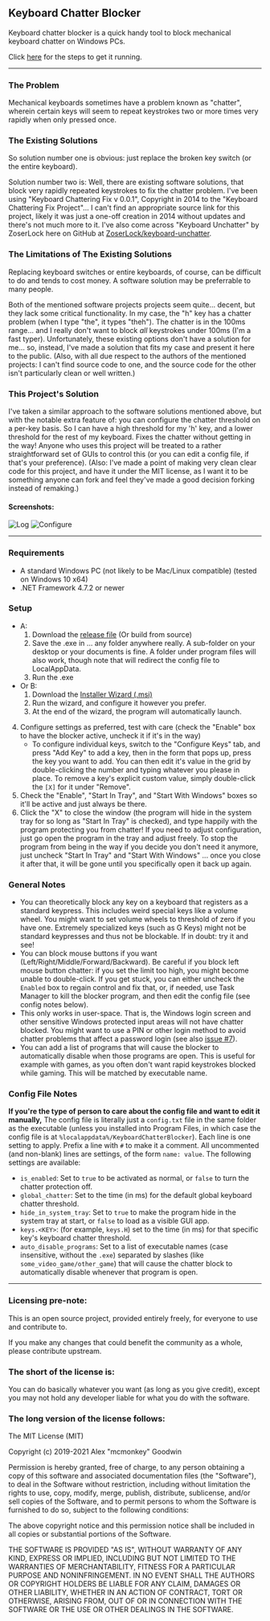 Keyboard Chatter Blocker
------------------------

Keyboard chatter blocker is a quick handy tool to block mechanical keyboard chatter on Windows PCs.

Click [here](#setup) for the steps to get it running.

---

### The Problem

Mechanical keyboards sometimes have a problem known as "chatter", wherein certain keys will seem to repeat keystrokes two or more times very rapidly when only pressed once.

### The Existing Solutions

So solution number one is obvious: just replace the broken key switch (or the entire keyboard).

Solution number two is: Well, there are existing software solutions, that block very rapidly repeated keystrokes to fix the chatter problem. I've been using "Keyboard Chattering Fix v 0.0.1", Copyright in 2014 to the "Keyboard Chattering Fix Project"... I can't find an appropriate source link for this project, likely it was just a one-off creation in 2014 without updates and there's not much more to it. I've also come across "Keyboard Unchatter" by ZoserLock here on GitHub at [ZoserLock/keyboard-unchatter](https://github.com/ZoserLock/keyboard-unchatter).

### The Limitations of The Existing Solutions

Replacing keyboard switches or entire keyboards, of course, can be difficult to do and tends to cost money. A software solution may be preferrable to many people.

 Both of the mentioned software projects projects seem quite... decent, but they lack some critical functionality. In my case, the "h" key has a chatter problem (when I type "the", it types "theh"). The chatter is in the 100ms range... and I really don't want to block *all* keystrokes under 100ms (I'm a fast typer). Unfortunately, these existing options don't have a solution for me... so, instead, I've made a solution that fits my case and present it here to the public. (Also, with all due respect to the authors of the mentioned projects: I can't find source code to one, and the source code for the other isn't particularly clean or well written.)

### This Project's Solution

I've taken a similar approach to the software solutions mentioned above, but with the notable extra feature of: you can configure the chatter threshold on a per-key basis. So I can have a high threshold for my 'h' key, and a lower threshold for the rest of my keyboard. Fixes the chatter without getting in the way! Anyone who uses this project will be treated to a rather straightforward set of GUIs to control this (or you can edit a config file, if that's your preference). (Also: I've made a point of making very clean clear code for this project, and have it under the MIT license, as I want it to be something anyone can fork and feel they've made a good decision forking instead of remaking.)

#### Screenshots:

![Log](images/screenshot01.png)
![Configure](images/screenshot02.png)

---

### Requirements

- A standard Windows PC (not likely to be Mac/Linux compatible) (tested on Windows 10 x64)
- .NET Framework 4.7.2 or newer

### Setup

- A:
    1. Download the [release file](https://github.com/mcmonkeyprojects/KeyboardChatterBlocker/releases) (Or build from source)
    2. Save the .exe in ... any folder anywhere really. A sub-folder on your desktop or your documents is fine. A folder under program files will also work, though note that will redirect the config file to LocalAppData.
    3. Run the .exe
- Or B:
    1. Download the [Installer Wizard (.msi)](https://github.com/mcmonkeyprojects/KeyboardChatterBlocker/releases)
    2. Run the wizard, and configure it however you prefer.
    3. At the end of the wizard, the program will automatically launch.
4. Configure settings as preferred, test with care (check the "Enable" box to have the blocker active, uncheck it if it's in the way)
    - To configure individual keys, switch to the "Configure Keys" tab, and press "Add Key" to add a key, then in the form that pops up, press the key you want to add. You can then edit it's value in the grid by double-clicking the number and typing whatever you please in place. To remove a key's explicit custom value, simply double-click the `[X]` for it under "Remove".
5. Check the "Enable", "Start In Tray", and "Start With Windows" boxes so it'll be active and just always be there.
6. Click the "X" to close the window (the program will hide in the system tray for so long as "Start In Tray" is checked), and type happily with the program protecting you from chatter! If you need to adjust configuration, just go open the program in the tray and adjust freely. To stop the program from being in the way if you decide you don't need it anymore, just uncheck "Start In Tray" and "Start With Windows" ... once you close it after that, it will be gone until you specifically open it back up again.

### General Notes

- You can theoretically block any key on a keyboard that registers as a standard keypress. This includes weird special keys like a volume wheel. You might want to set volume wheels to threshold of zero if you have one. Extremely specialized keys (such as G Keys) might not be standard keypresses and thus not be blockable. If in doubt: try it and see!
- You can block mouse buttons if you want (Left/Right/Middle/Forward/Backward). Be careful if you block left mouse button chatter: if you set the limit too high, you might become unable to double-click. If you get stuck, you can either uncheck the `Enabled` box to regain control and fix that, or, if needed, use Task Manager to kill the blocker program, and then edit the config file (see config notes below).
- This only works in user-space. That is, the Windows login screen and other sensitive Windows protected input areas will not have chatter blocked. You might want to use a PIN or other login method to avoid chatter problems that affect a password login (see also [issue #7](https://github.com/mcmonkeyprojects/KeyboardChatterBlocker/issues/7)).
- You can add a list of programs that will cause the blocker to automatically disable when those programs are open. This is useful for example with games, as you often don't want rapid keystrokes blocked while gaming. This will be matched by executable name.

### Config File Notes

**If you're the type of person to care about the config file and want to edit it manually,** The config file is literally just a `config.txt` file in the same folder as the executable (unless you installed into Program Files, in which case the config file is at `%localappdata%/KeyboardChatterBlocker`). Each line is one setting to apply. Prefix a line with `#` to make it a comment. All uncommented (and non-blank) lines are settings, of the form `name: value`. The following settings are available:
- `is_enabled`: Set to `true` to be activated as normal, or `false` to turn the chatter protection off.
- `global_chatter`: Set to the time (in ms) for the default global keyboard chatter threshold.
- `hide_in_system_tray`: Set to `true` to make the program hide in the system tray at start, or `false` to load as a visible GUI app.
- `keys.<KEY>`: (for example, `keys.H`) set to the time (in ms) for that specific key's keyboard chatter threshold.
- `auto_disable_programs`: Set to a list of executable names (case insensitive, without the `.exe`) separated by slashes (like `some_video_game/other_game`) that will cause the chatter block to automatically disable whenever that program is open.

---

### Licensing pre-note:

This is an open source project, provided entirely freely, for everyone to use and contribute to.

If you make any changes that could benefit the community as a whole, please contribute upstream.

### The short of the license is:

You can do basically whatever you want (as long as you give credit), except you may not hold any developer liable for what you do with the software.

### The long version of the license follows:

The MIT License (MIT)

Copyright (c) 2019-2021 Alex "mcmonkey" Goodwin

Permission is hereby granted, free of charge, to any person obtaining a copy
of this software and associated documentation files (the "Software"), to deal
in the Software without restriction, including without limitation the rights
to use, copy, modify, merge, publish, distribute, sublicense, and/or sell
copies of the Software, and to permit persons to whom the Software is
furnished to do so, subject to the following conditions:

The above copyright notice and this permission notice shall be included in all
copies or substantial portions of the Software.

THE SOFTWARE IS PROVIDED "AS IS", WITHOUT WARRANTY OF ANY KIND, EXPRESS OR
IMPLIED, INCLUDING BUT NOT LIMITED TO THE WARRANTIES OF MERCHANTABILITY,
FITNESS FOR A PARTICULAR PURPOSE AND NONINFRINGEMENT. IN NO EVENT SHALL THE
AUTHORS OR COPYRIGHT HOLDERS BE LIABLE FOR ANY CLAIM, DAMAGES OR OTHER
LIABILITY, WHETHER IN AN ACTION OF CONTRACT, TORT OR OTHERWISE, ARISING FROM,
OUT OF OR IN CONNECTION WITH THE SOFTWARE OR THE USE OR OTHER DEALINGS IN THE
SOFTWARE.
